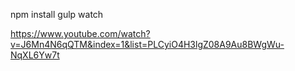 npm install
gulp watch

https://www.youtube.com/watch?v=J6Mn4N6qQTM&index=1&list=PLCyiO4H3lgZ08A9Au8BWgWu-NqXL6Yw7t

